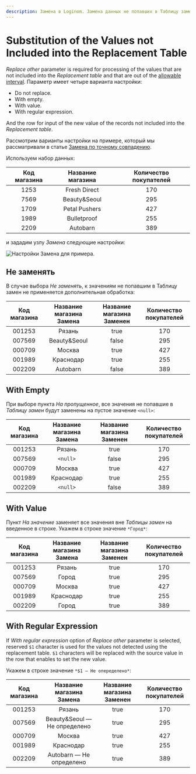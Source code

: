 ```yaml
---
description: Замена в Loginom. Замена данных не попавших в Таблицу замен. Варианты замен.
---
```

# Substitution of the Values not Included into the Replacement Table

*Replace other* parameter is required for processing of the values that are not included into the *Replacement table* and that are out of the [allowable interval](./exact-match.md#primenenie-dopustimogo-intervala). Параметр имеет четыре варианта настройки:

* Do not replace.
* With empty.
* With value.
* With regular expression.

And the row for input of the new value of the records not included into the *Replacement table*.


Рассмотрим варианты настройки на примере, который мы рассматривали в статье [Замена по точному совпадению](./exact-match.md#zamena-po-tochnomu-sovpadeniyu).

Используем набор данных:

| Код магазина | Название магазина | Количество покупателей |
|:-:|:-:|:-:|
| 1253 | Fresh Direct | 170 |
| 7569 | Beauty&Seoul | 295 |
| 1709 | Petal Pushers | 427 |
| 1989 | Bulletproof | 255 |
| 2209 | Autobarn | 389 |

и зададим узлу *Замена* следующие настройки:

![Настройки Замена для примера.](substitution-exact-match-2.png)

## Не заменять

В случае выбора *Не заменять*, к значениям не попавшим в Таблицу замен не применяется дополнительная обработка:

| Код магазина | Название магазина Замена | Название магазина Заменен | Количество покупателей |
|:-:|:-:|:-:|:-:|
| 001253 | Рязань | true | 170 |
| 007569 | Beauty&Seoul | false | 295 |
| 000709 | Москва | true | 427 |
| 001989 | Краснодар | true | 255 |
| 002209 | Autobarn | false | 389 |

## With Empty

При выборе пункта *На пропущенное*, все значения не попавшие в *Таблицу замен* будут заменены на пустое значение `<null>`:

| Код магазина | Название магазина Замена | Название магазина Заменен | Количество покупателей |
|:-:|:-:|:-:|:-:|
| 001253 | Рязань | true | 170 |
| 007569 | `<null>` | false | 295 |
| 000709 | Москва | true | 427 |
| 001989 | Краснодар | true | 255 |
| 002209 | `<null>` | false | 389 |

## With Value

Пункт *На значение* заменяет все значения вне *Таблицы замен* на введенное в строке.
Укажем в строке значение `*Город*`:

| Код магазина | Название магазина Замена | Название магазина Заменен | Количество покупателей |
|:-:|:-:|:-:|:-:|
| 001253 | Рязань | true | 170 |
| 007569 | Город | true | 295 |
| 000709 | Москва | true | 427 |
| 001989 | Краснодар | true | 255 |
| 002209 | Город | true | 389 |

## With Regular Expression

If *With regular expression* option of *Replace other* parameter is selected, reserved `$1` character is used for the values not detected using the replacement table. `$1` characters will be replaced with the source value in the row that enables to set the new value.

Укажем в строке значение `*$1 — Не опеределено*`:

| Код магазина | Название магазина Замена | Название магазина Заменен | Количество покупателей |
|:-:|:-:|:-:|:-:|
| 001253 | Рязань | true | 170 |
| 007569 | Beauty&Seoul — Не определено | true | 295 |
| 000709 | Москва | true | 427 |
| 001989 | Краснодар | true | 255 |
| 002209 | Autobarn — Не определено | true | 389 |